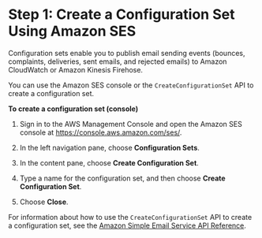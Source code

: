 # Step 1: Create a Configuration Set Using Amazon SES<a name="event-publishing-create-configuration-set"></a>

Configuration sets enable you to publish email sending events \(bounces, complaints, deliveries, sent emails, and rejected emails\) to Amazon CloudWatch or Amazon Kinesis Firehose\.

You can use the Amazon SES console or the `CreateConfigurationSet` API to create a configuration set\. 

**To create a configuration set \(console\)**

1. Sign in to the AWS Management Console and open the Amazon SES console at [https://console\.aws\.amazon\.com/ses/](https://console.aws.amazon.com/ses/)\.

1. In the left navigation pane, choose **Configuration Sets**\.

1. In the content pane, choose **Create Configuration Set**\.

1. Type a name for the configuration set, and then choose **Create Configuration Set**\.

1. Choose **Close**\.

For information about how to use the `CreateConfigurationSet` API to create a configuration set, see the [Amazon Simple Email Service API Reference](http://docs.aws.amazon.com/ses/latest/APIReference/API_CreateConfigurationSet.html)\.